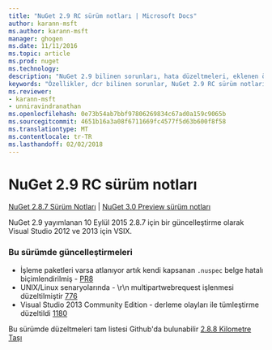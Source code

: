 ```yaml
---
title: "NuGet 2.9 RC sürüm notları | Microsoft Docs"
author: karann-msft
ms.author: karann-msft
manager: ghogen
ms.date: 11/11/2016
ms.topic: article
ms.prod: nuget
ms.technology: 
description: "NuGet 2.9 bilinen sorunları, hata düzeltmeleri, eklenen özellikleri ve dcr dahil olmak üzere RC sürüm notları."
keywords: "Özellikler, dcr bilinen sorunlar, NuGet 2.9 RC sürüm notları, hata düzeltmeleri eklendi"
ms.reviewer:
- karann-msft
- unniravindranathan
ms.openlocfilehash: 0e73b54ab7bbf97806269834c67ad0a159c9065b
ms.sourcegitcommit: 4651b16a3a08f6711669fc4577f5d63b600f8f58
ms.translationtype: MT
ms.contentlocale: tr-TR
ms.lasthandoff: 02/02/2018
---
```

# <a name="nuget-29-rc-release-notes"></a>NuGet 2.9 RC sürüm notları

[NuGet 2.8.7 Sürüm Notları](../release-notes/nuget-2.8.7.md) | [NuGet 3.0 Preview sürüm notları](../release-notes/nuget-3.0-preview.md)

NuGet 2.9 yayımlanan 10 Eylül 2015 2.8.7 için bir güncelleştirme olarak Visual Studio 2012 ve 2013 için VSIX.

### <a name="updates-in-this-release"></a>Bu sürümde güncelleştirmeleri

* İşleme paketleri varsa atlanıyor artık kendi kapsanan `.nuspec` belge hatalı biçimlendirilmiş - [PR8](https://github.com/NuGet/NuGet2/pull/8)
* UNIX/Linux senaryolarında - \r\n multipartwebrequest işlenmesi düzeltilmiştir [776](https://github.com/NuGet/Home/issues/776)
* Visual Studio 2013 Community Edition - derleme olayları ile tümleştirme düzeltildi [1180](https://github.com/NuGet/Home/issues/1180)


Bu sürümde düzeltmeleri tam listesi Github'da bulunabilir [2.8.8 Kilometre Taşı](https://github.com/NuGet/Home/issues?q=milestone%3A2.8.8+is%3Aclosed)
